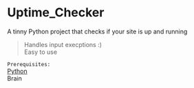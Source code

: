 # Uptime_Checker
A tinny Python project that checks if your site is up and running

> Handles input execptions :) <br />
> Easy to use


`Prerequisites: ` <br />
[Python](https://python.org) <br />
Brain
